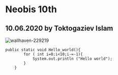 # Neobis 10th
## 10.06.2020 by Toktogaziev Islam
![wallhaven-229219](https://user-images.githubusercontent.com/66562289/84225865-12af8b00-ab02-11ea-8bba-008353eeb302.jpg)
```
public static void Hello_world(){
        for ( int i=0;i<10;i-=-1){
            System.out.println ("Hello world");
        }
    }
```